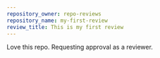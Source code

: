 ```yaml
---
repository_owner: repo-reviews
repository_name: my-first-review
review_title: This is my first review
---
```

Love this repo. Requesting approval as a reviewer.
